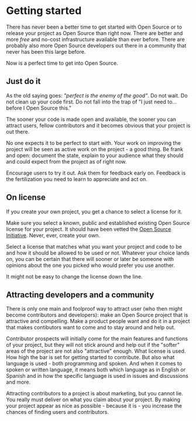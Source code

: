 # Getting started

There has never been a better time to get started with Open Source or to
release your project as Open Source than right now. There are better and more
*free* and no-cost infrastructure available than ever before. There are
probably also more Open Source developers out there in a community that never
has been this large before.

Now is a perfect time to get into Open Source.

## Just do it

As the old saying goes: *"perfect is the enemy of the good"*. Do not wait. Do
not clean up your code first. Do not fall into the trap of "I just need
to... before I Open Source this."

The sooner your code is made open and available, the sooner you can attract
users, fellow contributors and it becomes obvious that your project is out
there.

No one expects it to be perfect to start with. Your work on improving the
project will be seen as active work on the project - a good thing. Be frank
and open: document the state, explain to your audience what they should and
could expect from the project as of right now.

Encourage users to try it out. Ask them for feedback early on. Feedback is the
fertilization you need to learn to appreciate and act on.

## On license

If you create your own project, you get a chance to select a license for it.

Make sure you select a known, public and established existing Open Source
license for your project. It should have been vetted the [Open Source
Initiative](https://opensource.org/). Never, ever, create your own.

Select a license that matches what you want your project and code to be and
how it should be allowed to be used or not. Whatever your choice lands on, you
can be certain that there will sooner or later be someone with opinions about
the one you picked who would prefer you use another.

It might not be easy to change the license down the line.

## Attracting developers and a community

There is only one main and foolproof way to attract user (who then might
become contributors and developers): make an Open Source project that is
attractive and compelling. Make a product people want and do it in a project
that makes contibutors want to come and to stay around and help out.

Contributor prospects will initially come for the main features and functions
of your project, but they will not stick around and help out if the "softer"
areas of the project are not also "attractive" enough. What license is
used. How high the bar is set for getting started to contribute. But also what
language is used - both programming and spoken. And when it comes to spoken or
written language, it means both which language as in English or Spanish and in
how the specific language is used in issues and discussions and more.

Attracting contributors to a project is about marketing, but you cannot
lie. You really must deliver on what you claim about your project. By making
your project appear as nice as possible - because it is - you increase the
chances of finding users and contributors.
